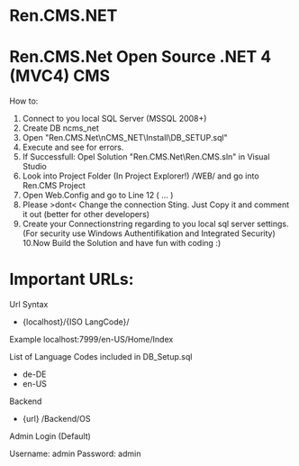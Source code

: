 Ren.CMS.NET
===========

Ren.CMS.Net Open Source .NET 4 (MVC4) CMS
===============
How to:

1. Connect to you local SQL Server (MSSQL 2008+)
2. Create DB ncms_net
3. Open "Ren.CMS.Net\nCMS_NET\Install\DB_SETUP.sql"
4. Execute and see for errors.
5. If Successfull: Opel Solution "Ren.CMS.Net\Ren.CMS.sln" in Visual Studio
6. Look into Project Folder (In Project Explorer!) /WEB/ and go into Ren.CMS  Project
7. Open Web.Config and go to Line 12 (<connectionString> ... </connectionString>)
8. Please >dont< Change the connection Sting. Just Copy it and comment it out (better for other developers)
9. Create your Connectionstring regarding to you local sql server settings. (For security use Windows Authentifikation and Integrated Security)
10.Now Build the Solution and have fun with coding :)


Important URLs:
===============

Url Syntax
* {localhost}/{ISO LangCode}/
 
 Example
 localhost:7999/en-US/Home/Index
 
 List of Language Codes included in DB_Setup.sql
 * de-DE
 * en-US

 Backend
 * {url} /Backend/OS

Admin Login (Default)

Username: admin
Password: admin

  
